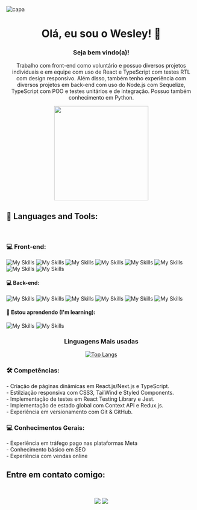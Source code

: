 ![capa](https://media.licdn.com/dms/image/D4D16AQFDglnQEtldSQ/profile-displaybackgroundimage-shrink_350_1400/0/1703782661714?e=1715212800&v=beta&t=8Ry_u6MYVvAJYyD7eWEFszRrvrebQjWsDoFy6c-kxiI)

<div align="center">

 # Olá, eu sou o Wesley! 👋

 ### Seja bem vindo(a)!

Trabalho com front-end como voluntário e possuo diversos projetos individuais e em equipe com uso de React e TypeScript com testes RTL com design responsivo. Além disso, também tenho experiência com diversos projetos em back-end com uso do Node.js com Sequelize, TypeScript com POO e testes unitários e de integração. Possuo também conhecimento em Python.

 <div id="header" align="center">
  <img src="https://i.pinimg.com/originals/9d/9b/d1/9d9bd13afce1a798d22ecfd9897730ed.gif" width="250"/>
 </div>
</a>
</div>
<h2>
🚀 Languages and Tools:
</h2>

<br />

<h3>
 💻 Front-end:
</h3>

![My Skills](https://img.shields.io/badge/React-20232A?style=for-the-badge&logo=react&logoColor=61DAFB)
![My Skills](https://img.shields.io/badge/next%20js-000000?style=for-the-badge&logo=nextdotjs&logoColor=white)
![My Skills](https://img.shields.io/badge/TypeScript-007ACC?style=for-the-badge&logo=typescript&logoColor=white)
![My Skills](https://img.shields.io/badge/JavaScript-323330?style=for-the-badge&logo=javascript&logoColor=F7DF1E)
![My Skills](https://img.shields.io/badge/CSS3-1572B6?style=for-the-badge&logo=css3&logoColor=white)
![My Skills](https://img.shields.io/badge/Tailwind_CSS-38B2AC?style=for-the-badge&logo=tailwind-css&logoColor=white)
![My Skills](https://img.shields.io/badge/Redux-593D88?style=for-the-badge&logo=redux&logoColor=white)
![My Skills](https://img.shields.io/badge/Jest-C21325?style=for-the-badge&logo=jest&logoColor=white)

 <h4>
 💻 Back-end:
</h4>

![My Skills](https://img.shields.io/badge/Node%20js-339933?style=for-the-badge&logo=nodedotjs&logoColor=white)
![My Skills](https://img.shields.io/badge/TypeScript-007ACC?style=for-the-badge&logo=typescript&logoColor=white)
![My Skills](https://img.shields.io/badge/Docker-2CA5E0?style=for-the-badge&logo=docker&logoColor=white)
![My Skills](https://img.shields.io/badge/MySQL-005C84?style=for-the-badge&logo=mysql&logoColor=white)
![My Skills](https://img.shields.io/badge/PostgreSQL-316192?style=for-the-badge&logo=postgresql&logoColor=white)
![My Skills](https://img.shields.io/badge/Python-FFD43B?style=for-the-badge&logo=python&logoColor=blue)

<h4>
  🌱 Estou aprendendo (I'm learning):
</h4>

![My Skills](https://img.shields.io/badge/nestjs-E0234E?style=for-the-badge&logo=nestjs&logoColor=white)
![My Skills](https://img.shields.io/badge/Angular-DD0031?style=for-the-badge&logo=angular&logoColor=white)


<div align="center">

 <h3>
  Linguagens Mais usadas 
 </h3>
 
[![Top Langs](https://github-readme-stats.vercel.app/api/top-langs/?username=Wesleyhmendes&layout=compact)](https://github.com/Wesleyhmendes/github-readme-stats)

</div>

<h3>
 🛠️ Competências:
</h3>
- Criação de páginas dinâmicas em React.js/Next.js e TypeScript.
<br />
- Estilziação responsiva com CSS3, TailWind e Styled Components.
<br />
- Implementação de testes em React Testing Library e Jest.
<br />
- Implementação de estado global com Context API e Redux.js.
<br />
- Experiência em versionamento com Git & GitHub.

<h3>
 💻 Conhecimentos Gerais:
</h3>
- Experiência em tráfego pago nas plataformas Meta
<br />
- Conhecimento básico em SEO
<br />
- Experiência com vendas online

<br />

<h2>
 Entre em contato comigo:
</h2>
<br />
<div id="header" align="center">
 
  <a href="https://www.linkedin.com/in/wesley-mendes/" target="_blank"><img src="https://img.shields.io/badge/-LinkedIn-%230077B5?style=for-the-badge&logo=linkedin&logoColor=white" target="_blank"></a> 
  <a href = "mailto:wesleymendes123321@gmail.com"><img src="https://img.shields.io/badge/-Gmail-%23333?style=for-the-badge&logo=gmail&logoColor=white" target="_blank"></a>

</div>
